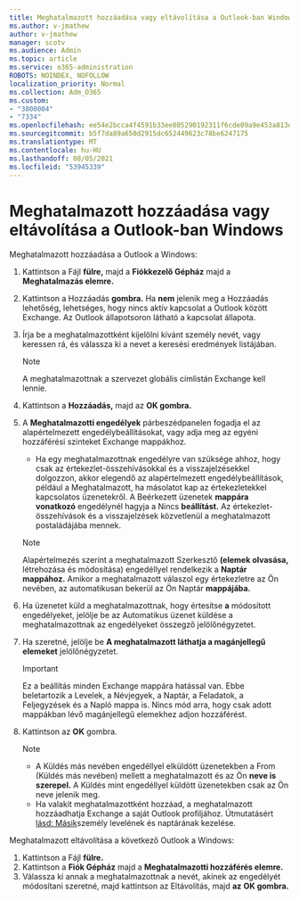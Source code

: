 ```yaml
---
title: Meghatalmazott hozzáadása vagy eltávolítása a Outlook-ban Windows
ms.author: v-jmathew
author: v-jmathew
manager: scotv
ms.audience: Admin
ms.topic: article
ms.service: o365-administration
ROBOTS: NOINDEX, NOFOLLOW
localization_priority: Normal
ms.collection: Adm_O365
ms.custom:
- "3800004"
- "7334"
ms.openlocfilehash: ee54e2bcca4f4591b33ee805290192311f6cde09a9e453a813e9db328d19634d
ms.sourcegitcommit: b5f7da89a650d2915dc652449623c78be6247175
ms.translationtype: MT
ms.contentlocale: hu-HU
ms.lasthandoff: 08/05/2021
ms.locfileid: "53945339"
---
```

# <a name="how-to-add-or-remove-a-delegate-in-outlook-for-windows"></a>Meghatalmazott hozzáadása vagy eltávolítása a Outlook-ban Windows

Meghatalmazott hozzáadása a Outlook a Windows: 

1. Kattintson a Fájl **fülre,** majd a **Fiókkezelő Gépház** majd a **Meghatalmazás elemre.**
2. Kattintson a Hozzáadás **gombra.** Ha **nem** jelenik meg a Hozzáadás lehetőség, lehetséges, hogy nincs aktív kapcsolat a Outlook között Exchange. Az Outlook állapotsoron látható a kapcsolat állapota.
3. Írja be a meghatalmazottként kijelölni kívánt személy nevét, vagy keressen rá, és válassza ki a nevet a keresési eredmények listájában.

    > [!NOTE]
    > A meghatalmazottnak a szervezet globális címlistán Exchange kell lennie.
4. Kattintson a **Hozzáadás,** majd az **OK gombra.**
5. A **Meghatalmazotti engedélyek** párbeszédpanelen fogadja el az alapértelmezett engedélybeállításokat, vagy adja meg az egyéni hozzáférési szinteket Exchange mappákhoz.

    - Ha egy meghatalmazottnak engedélyre van szüksége ahhoz, hogy csak  az értekezlet-összehívásokkal és a visszajelzésekkel dolgozzon, akkor elegendő az alapértelmezett engedélybeállítások, például a Meghatalmazott, ha másolatot kap az értekezletekkel kapcsolatos üzenetekről. A Beérkezett üzenetek **mappára vonatkozó** engedélynél hagyja a Nincs **beállítást.** Az értekezlet-összehívások és a visszajelzések közvetlenül a meghatalmazott postaládájába mennek.

    > [!NOTE]
    > Alapértelmezés szerint a meghatalmazott Szerkesztő **(elemek olvasása,** létrehozása és módosítása) engedéllyel rendelkezik a **Naptár mappához.** Amikor a meghatalmazott válaszol egy értekezletre az Ön nevében, az automatikusan bekerül az Ön Naptár **mappájába.**

5. Ha üzenetet küld a meghatalmazottnak, hogy értesítse **a** módosított engedélyeket, jelölje be az Automatikus üzenet küldése a meghatalmazottnak az engedélyeket összegző jelölőnégyzetet.
6. Ha szeretné, jelölje be **A meghatalmazott láthatja a magánjellegű elemeket** jelölőnégyzetet.

    > [!IMPORTANT]
    > Ez a beállítás minden Exchange mappára hatással van. Ebbe beletartozik a Levelek, a Névjegyek, a Naptár, a Feladatok, a Feljegyzések és a Napló mappa is. Nincs mód arra, hogy csak adott mappákban lévő magánjellegű elemekhez adjon hozzáférést.

7. Kattintson az **OK** gombra.

    > [!NOTE]
    >
    > - A Küldés más nevében engedéllyel elküldött üzenetekben a From (Küldés más nevében) mellett a meghatalmazott és az Ön **neve is szerepel.** A Küldés mint engedéllyel küldött üzenetekben csak az Ön neve jelenik meg.
    > - Ha valakit meghatalmazottként hozzáad, a meghatalmazott hozzáadhatja Exchange a saját Outlook profiljához. Útmutatásért [lásd: Másik](https://support.microsoft.com/office/manage-another-person-s-mail-and-calendar-items-afb79d6b-2967-43b9-a944-a6b953190af5)személy levelének és naptárának kezelése.

Meghatalmazott eltávolítása a következő Outlook a Windows:

1. Kattintson a Fájl **fülre.**
2. Kattintson a **Fiók Gépház** majd a **Meghatalmazotti hozzáférés elemre.**
3. Válassza ki annak a meghatalmazottnak a nevét, akinek az engedélyét módosítani szeretné, majd kattintson az Eltávolítás, majd **az** **OK gombra.**
